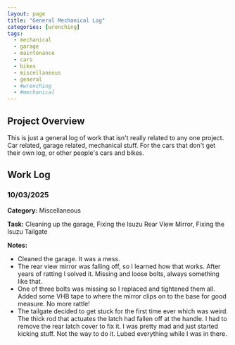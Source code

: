 ```yaml
---
layout: page
title: "General Mechanical Log"
categories: [wrenching]
tags: 
  - mechanical
  - garage
  - maintenance
  - cars
  - bikes
  - miscellaneous
  - general
  - #wrenching
  - #mechanical
---
```


## Project Overview
This is just a general log of work that isn't really related to any one project. Car related, garage related, mechanical stuff. For the cars that don't get their own log, or other people's cars and bikes.

## Work Log

### 10/03/2025
**Category:** Miscellaneous

**Task:** Cleaning up the garage, Fixing the Isuzu Rear View Mirror, Fixing the Isuzu Tailgate

**Notes:**
- Cleaned the garage. It was a mess.
- The rear view mirror was falling off, so I learned how that works. After years of ratting I solved it. Missing and loose bolts, always something like that.
- One of three bolts was missing so I replaced and tightened them all. Added some VHB tape to where the mirror clips on to the base for good measure. No more rattle!
- The tailgate decided to get stuck for the first time ever which was weird. The thick rod that actuates the latch had fallen off at the handle. I had to remove the rear latch cover to fix it. I was pretty mad and just started kicking stuff. Not the way to do it. Lubed everything while I was in there. 



